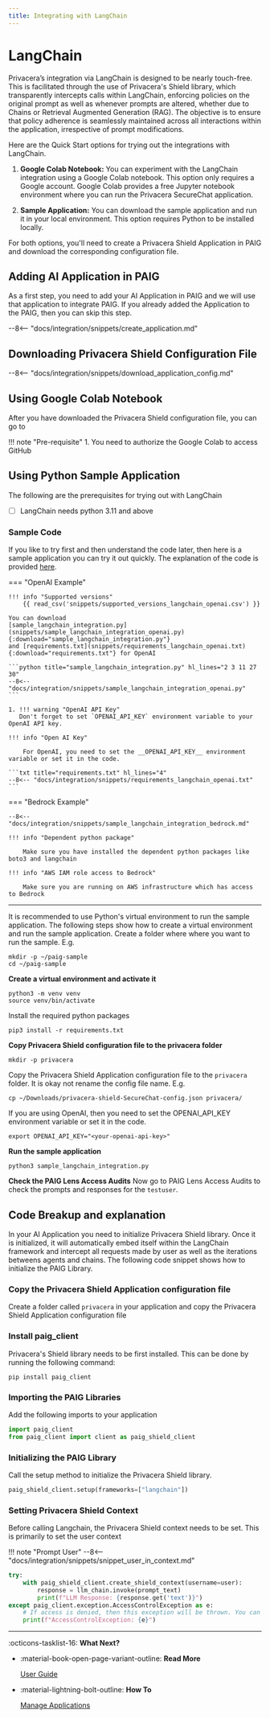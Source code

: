 ```yaml
---
title: Integrating with LangChain
---
```


# LangChain

Privacera’s integration via LangChain is designed to be nearly touch-free. This is facilitated through the use of
Privacera's Shield library, which transparently intercepts calls within LangChain, enforcing policies on the original prompt as
well as whenever prompts are altered, whether due to Chains or Retrieval Augmented Generation (RAG). The objective is to
ensure that policy adherence is seamlessly maintained across all interactions within the application, irrespective of
prompt modifications.

Here are the Quick Start options for trying out the integrations with LangChain.

1. **Google Colab Notebook:** You can experiment with the LangChain integration using a Google Colab notebook. This option only requires a Google account. Google Colab provides a free Jupyter notebook environment where you can run the Privacera SecureChat application.

2. **Sample Application:** You can download the sample application and run it in your local environment. This option requires Python to be installed locally.

For both options, you'll need to create a Privacera Shield Application in PAIG and download the corresponding configuration file.


## **Adding AI Application in PAIG**

As a first step, you need to add your AI Application in PAIG and we will use that application to integrate PAIG. 
If you already added the Application to the PAIG, then you can skip this step.

--8<-- "docs/integration/snippets/create_application.md"

## **Downloading Privacera Shield Configuration File**

--8<-- "docs/integration/snippets/download_application_config.md"


## **Using Google Colab Notebook**

After you have downloaded the Privacera Shield configuration file, you can go to
<!-- md:go_to_google_collab https://colab.research.google.com/github/privacera/notebooks/blob/main/google-colab/paig_langchain_openai_colab.ipynb:Google Colab NoteBook -->

!!! note "Pre-requisite"
    1. You need to authorize the Google Colab to access GitHub


## **Using Python Sample Application**

The following are the prerequisites for trying out with LangChain

- [ ] LangChain needs python 3.11 and above

### **Sample Code**

If you like to try first and then understand the code later, then here is a sample application you can try it out 
quickly. The explanation of the code is provided [here](#ai_applications).

=== "OpenAI Example"

    !!! info "Supported versions"
        {{ read_csv('snippets/supported_versions_langchain_openai.csv') }}

    You can download 
    [sample_langchain_integration.py](snippets/sample_langchain_integration_openai.py){:download="sample_langchain_integration.py"} 
    and [requirements.txt](snippets/requirements_langchain_openai.txt){:download="requirements.txt"} for OpenAI

    ```python title="sample_langchain_integration.py" hl_lines="2 3 11 27 30"
    --8<-- "docs/integration/snippets/sample_langchain_integration_openai.py"
    ```

    1. !!! warning "OpenAI API Key"
       Don't forget to set `OPENAI_API_KEY` environment variable to your OpenAI API key.

    !!! info "Open AI Key"
    
        For OpenAI, you need to set the __OPENAI_API_KEY__ environment variable or set it in the code.

    ```txt title="requirements.txt" hl_lines="4"
    --8<-- "docs/integration/snippets/requirements_langchain_openai.txt"
    ```

=== "Bedrock Example"

    --8<-- "docs/integration/snippets/sample_langchain_integration_bedrock.md"

    !!! info "Dependent python package"
    
        Make sure you have installed the dependent python packages like boto3 and langchain

    !!! info "AWS IAM role access to Bedrock"

        Make sure you are running on AWS infrastructure which has access to Bedrock

---

It is recommended to use Python's virtual environment to run the sample application. The following steps show how to
create a virtual environment and run the sample application. Create a folder where where you want to run the sample. E.g.

```shell
mkdir -p ~/paig-sample
cd ~/paig-sample
```


**Create a virtual environment and activate it**
```shell
python3 -m venv venv
source venv/bin/activate
```

Install the required python packages
```shell
pip3 install -r requirements.txt
```

**Copy Privacera Shield configuration file to the privacera folder**
```shell
mkdir -p privacera
```
Copy the Privacera Shield Application configuration file to the `privacera` folder. It is okay not rename the config 
file name. E.g.

```shell
cp ~/Downloads/privacera-shield-SecureChat-config.json privacera/
```

If you are using OpenAI, then you need to set the OPENAI_API_KEY environment variable or set it in the code.

```shell
export OPENAI_API_KEY="<your-openai-api-key>"
```

**Run the sample application**
```shell
python3 sample_langchain_integration.py
```

**Check the PAIG Lens Access Audits**
Now go to PAIG Lens Access Audits to check the prompts and responses for the `testuser`.

## **Code Breakup and explanation**

In your AI Application you need to initialize Privacera Shield library. Once it is initialized, it will automatically 
embed itself within the LangChain framework and intercept all requests made by user as well as the iterations
betweens agents and chains. The following code snippet shows how to initialize the PAIG Library.

### **Copy the Privacera Shield Application configuration file**

Create a folder called `privacera` in your application and copy the Privacera Shield Application configuration file

### **Install paig_client**

Privacera's Shield library needs to be first installed. This can be done by running the following command:

```shell
pip install paig_client
```

### **Importing the PAIG Libraries**
Add the following imports to your application

```python
import paig_client
from paig_client import client as paig_shield_client
```

### **Initializing the PAIG Library**

Call the setup method to initialize the Privacera Shield library.

```python
paig_shield_client.setup(frameworks=["langchain"])
```

### **Setting Privacera Shield Context**

Before calling Langchain, the Privacera Shield context needs to be set. This is primarily to set the user context

!!! note "Prompt User"
    --8<-- "docs/integration/snippets/snippet_user_in_context.md"

```python
try:
    with paig_shield_client.create_shield_context(username=user):
        response = llm_chain.invoke(prompt_text)
        print(f"LLM Response: {response.get('text')}")
except paig_client.exception.AccessControlException as e:
    # If access is denied, then this exception will be thrown. You can handle it accordingly.
    print(f"AccessControlException: {e}")
```

---
:octicons-tasklist-16: **What Next?**

<div class="grid cards" markdown>

-   :material-book-open-page-variant-outline: __Read More__

    [User Guide](../../user-guide/)

-   :material-lightning-bolt-outline: __How To__

    [Manage Applications](../user-guide/manage-applications/index)
